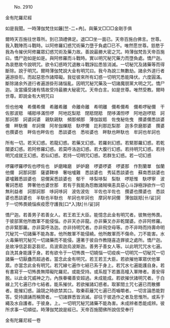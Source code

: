 ﻿　　No. 2910

金有陀羅尼經

如是我聞。一時薄伽梵住如籬[竺-二+冉]。與藥叉□□□金剛手俱

爾時天百施往世尊所。到已頂禮佛足。退□□坐一面已。天帝百施白佛言。世尊。我入戰陣而斗戰時。以阿修羅幻惑咒術藥力墮于負處□已不。唯然愿世尊。慈愍于我為令摧伏阿修羅眾幻惑咒術及藥力故。善說最勝大密之咒。時薄伽梵告天帝百施曰。憍尸迦如是如是。與阿修羅而斗戰時。實以明咒秘咒藥力而墮負處。憍尸迦。為哀愍故今說明咒。欲令幻惑時咒退散斗戰諍訟悉皆消滅。一切秘咒及諸藥等而得斷除。說于明咒。爾時薄伽梵說大金有明咒曰。我今為說三無數劫。諸余外道行者遍游掛形。而起惡思作諸障礙。我從彼來所有幻惑一切明咒悉能降伏。六度圓滿。斷除諸余外道行者遍游掛形諸惱亂。因明咒秘咒藥及一切諸魔朋黨大明之咒。憍尸迦。汝當攝受諸有情故受持最勝大秘密咒。天帝白言。如是世尊。唯然受教。爾時世尊。即說金有大明咒曰

怛也他唵　希儞希儞　希離希離　命離命離　希明離　儞希儞希　儞希啰秘儞　干佐那波羝　哺羝哆滿怛啰　阿地訖梨羝　閉羝閉羝　閉哆滿怛啰　阿地迦啰羝　訶那訶那　訶婆訶婆　親馱親馱　頻那頻那　薄伽跋羝　佐曳秘佐曳　攢婆儞悉談婆儞　畔馱儞　牟訶儞　阿牟伽爍羝　馱啰儞　訖利那訖梨那　迦多奈磨那婆　攢婆也攢婆也　畔佐也畔佐也　悉談婆也　悉啖婆也　畔馱也畔馱也　牟訶也牟訶也

所有一切。若天幻惑。若龍幻惑。若藥叉幻惑。若羅剎幻惑。若緊那羅幻惑。若乾闥婆幻惑。若阿修羅幻惑。若莫呼洛迦幻惑。若大腹行幻惑。若持明咒幻惑。若持明咒成就王幻惑。若仙幻惑。若持一切明咒幻惑。若群生幻惑。若一切幻惑

啰羅啰羅啰佐也啰佐也　妒磨睹磨　妒妒磨　啰婆啰婆　啰婆那　作割蘭單　伽蘭他儞　訶那訶那　薩婆鞞哆　奢咄嚧難　悉談婆也　秀延悉談婆也　蘇南悉談婆也　婆嚧難悉談婆也　惡儞寅悉談婆也　郁干　哆梨哆梨　梨馱　啰羝惟　馱啰寧　波奢訶悉羝　弊奢他也婆世那　若有于我能為怨敵諸賊嗔恚具惡心斗諍極諍欲作一切無利益者　訶那訶那　哆訶哆訶　波佐波佐　半佐也半佐也　攢婆也攢婆也　悉談婆也悉談婆也　半馱也半馱也　牟訶也牟訶也　摩訶牟訶儞　薄伽跋羝[卄/娑]訶　于一切怖畏嬈惱疾疫愿守護我[口*入]馱[卄/娑]訶

憍尸迦。若善男子若善女人。若王若王大臣。能憶念此金有明咒者。彼無他怖畏。于彼部黨他所敵軍不能侵惱。亦非天亦非龍。亦非藥叉亦非乾闥婆。亦非阿修羅。亦非緊那羅。亦非莫呼洛迦。亦非持明咒者。亦非飛空母等。亦不非時而持壽命明咒秘咒一切諸藥不能為害。他所敵軍不能侵繞。他所敵軍而不傷命。刀不能害。水火毒藥明咒秘咒一切諸藥而不能侵。還著于彼自作教隨喜造罪彼之處所。憍尸迦。是故凈信苾芻苾芻尼。烏波索迦烏波斯迦。善男子善女人等。以此明咒咒水七遍。自洗其身能護于身。若有欲令于一切怖畏一切嬈惱一切疫疾一切明咒一切秘咒一切諸藥一切厭蠱而超過者。當念此金有明咒。若王若王大臣。若欲摧他軍眾伏他軍眾。亦當念此金有明咒。若咒線七遍作七結已系于身上。若咒水七遍能護自身。若有書寫于一切怖畏無障礙陀羅尼。或能受持。或系脛下若置高幢入軍陣者。善安得脫。以此金咒威神之力。內族眷囑善安超過。未成能成。若欲摧伏諸明咒者。于白線上咒七遍已作七結者。能系摧伏。若欲摧諸幻惑者。取冢間土咒七遍已而散擲者。能摧幻惑。論競之時欲禁其口。取秦萩蘺咒七遍已而嚙嚼者。一切言論悉能對答。受持讀誦而稱贊者。一切諸罪悉皆消滅。卻往于彼造作之者及思惟所。或系于繩及水自護者。于彼身。上。一切明咒秘咒諸藥不能為害。未成辨者悉能成辨。彼所求事一切順從。時薄伽梵說是經已。天帝百施聞佛所說信受奉行

金有陀羅尼經一卷
